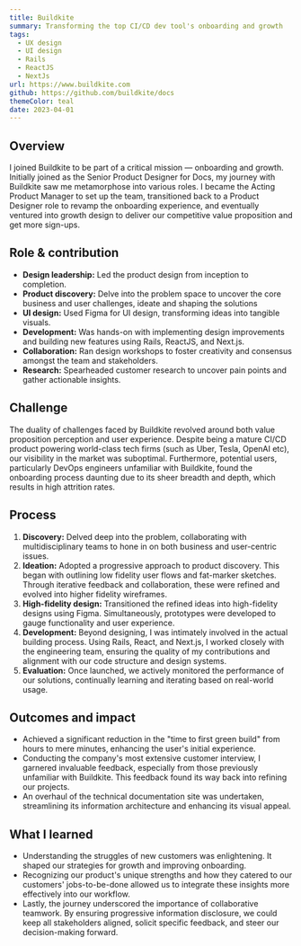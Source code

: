 ```yaml
---
title: Buildkite
summary: Transforming the top CI/CD dev tool's onboarding and growth
tags:
  - UX design
  - UI design
  - Rails
  - ReactJS
  - NextJs
url: https://www.buildkite.com
github: https://github.com/buildkite/docs
themeColor: teal
date: 2023-04-01
---
```


## Overview

I joined Buildkite to be part of a critical mission — onboarding and growth. Initially joined as the Senior Product Designer for Docs, my journey with Buildkite saw me metamorphose into various roles. I became the Acting Product Manager to set up the team, transitioned back to a Product Designer role to revamp the onboarding experience, and eventually ventured into growth design to deliver our competitive value proposition and get more sign-ups.

## Role & contribution

- **Design leadership:** Led the product design from inception to completion.
- **Product discovery:** Delve into the problem space to uncover the core business and user challenges, ideate and shaping the solutions
- **UI design:** Used Figma for UI design, transforming ideas into tangible visuals.
- **Development:** Was hands-on with implementing design improvements and building new features using Rails, ReactJS, and Next.js.
- **Collaboration:** Ran design workshops to foster creativity and consensus amongst the team and stakeholders.
- **Research:** Spearheaded customer research to uncover pain points and gather actionable insights.

## Challenge

The duality of challenges faced by Buildkite revolved around both value proposition perception and user experience. Despite being a mature CI/CD product powering world-class tech firms (such as Uber, Tesla, OpenAI etc), our visibility in the market was suboptimal. Furthermore, potential users, particularly DevOps engineers unfamiliar with Buildkite, found the onboarding process daunting due to its sheer breadth and depth, which results in high attrition rates.

## Process

1. **Discovery:** Delved deep into the problem, collaborating with multidisciplinary teams to hone in on both business and user-centric issues.
2. **Ideation:** Adopted a progressive approach to product discovery. This began with outlining low fidelity user flows and fat-marker sketches. Through iterative feedback and collaboration, these were refined and evolved into higher fidelity wireframes.
3. **High-fidelity design:** Transitioned the refined ideas into high-fidelity designs using Figma. Simultaneously, prototypes were developed to gauge functionality and user experience.
4. **Development:** Beyond designing, I was intimately involved in the actual building process. Using Rails, React, and Next.js, I worked closely with the engineering team, ensuring the quality of my contributions and alignment with our code structure and design systems.
5. **Evaluation:** Once launched, we actively monitored the performance of our solutions, continually learning and iterating based on real-world usage.

## Outcomes and impact

- Achieved a significant reduction in the "time to first green build" from hours to mere minutes, enhancing the user's initial experience.
- Conducting the company's most extensive customer interview, I garnered invaluable feedback, especially from those previously unfamiliar with Buildkite. This feedback found its way back into refining our projects.
- An overhaul of the technical documentation site was undertaken, streamlining its information architecture and enhancing its visual appeal.

## What I learned

- Understanding the struggles of new customers was enlightening. It shaped our strategies for growth and improving onboarding.
- Recognizing our product's unique strengths and how they catered to our customers' jobs-to-be-done allowed us to integrate these insights more effectively into our workflow.
- Lastly, the journey underscored the importance of collaborative teamwork. By ensuring progressive information disclosure, we could keep all stakeholders aligned, solicit specific feedback, and steer our decision-making forward.
